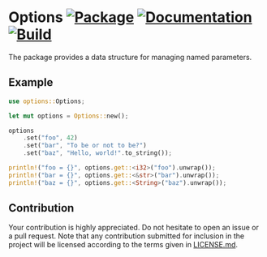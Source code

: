 # Options [![Package][package-img]][package-url] [![Documentation][documentation-img]][documentation-url] [![Build][build-img]][build-url]

The package provides a data structure for managing named parameters.

## Example

```rust
use options::Options;

let mut options = Options::new();

options
    .set("foo", 42)
    .set("bar", "To be or not to be?")
    .set("baz", "Hello, world!".to_string());

println!("foo = {}", options.get::<i32>("foo").unwrap());
println!("bar = {}", options.get::<&str>("bar").unwrap());
println!("baz = {}", options.get::<String>("baz").unwrap());
```

## Contribution

Your contribution is highly appreciated. Do not hesitate to open an issue or a
pull request. Note that any contribution submitted for inclusion in the project
will be licensed according to the terms given in [LICENSE.md](LICENSE.md).

[build-img]: https://github.com/stainless-steel/options/workflows/build/badge.svg
[build-url]: https://github.com/stainless-steel/options/actions/workflows/build.yml
[documentation-img]: https://docs.rs/options/badge.svg
[documentation-url]: https://docs.rs/options
[package-img]: https://img.shields.io/crates/v/options.svg
[package-url]: https://crates.io/crates/options
